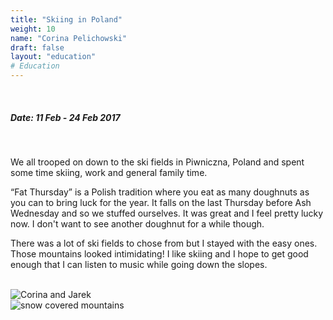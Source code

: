 ```yaml
---
title: "Skiing in Poland"
weight: 10
name: "Corina Pelichowski"
draft: false
layout: "education"
# Education
---
```

<br>
<div class="container">
  <h5>Date: 11 Feb - 24 Feb 2017</h5>
  <br>
    
  <p>
    We all trooped on down to the ski fields in Piwniczna, Poland and spent some time skiing, work and general family time.
  </p>

  <p>
    “Fat Thursday” is a Polish tradition where you eat as many doughnuts as you can to bring luck for the year. It falls on the last Thursday before Ash Wednesday and so we stuffed ourselves. It was great and I feel pretty lucky now. I don't want to see another doughnut for a while though.
  </p>

  <p>
    There was a lot of ski fields to chose from but I stayed with the easy ones. Those mountains looked intimidating! I like skiing and I hope to get good enough that I can listen to music while going down the slopes.
  </p>

  <br>

  <!-- IMAGES --> 

  <div class="row">
    <div class="col">
      <img src="/img/blog/18_poland _ski1.jpg" alt="Corina and Jarek">
    </div>
    <div class="col">
      <img src="/img/blog/18_poland _ski2.jpg" alt="snow covered mountains">
    </div>
  </div>
</div>